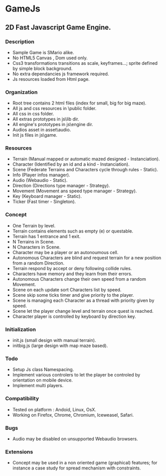 # GameJs

## 2D Fast Javascript Game Engine.

### Description

* Sample Game is SMario alike.
* No HTML5 Canvas , Dom used only.
* Css3 transformations transitions as scale, keyframes...; sprite defined by simple block background.
* No extra dependancies js framework required.
* Js resources loaded from Html page.

### Organization

* Root tree contains 2 html files (index for small, big for big maze).
* All js and css resources in \public folder.
* All css in css folder.
* All extras prototypes in js\lib dir.
* All engine's prototypes in js\engine dir.
* Audios asset in asset\audio.
* Init js files in js\game.

### Resources

* Terrain (Manual mapped or automatic mazed designed - Instanciation).
* Character (Identified by an id and a kind - Instanciation).
* Scene (Federate Terrains and Characters cycle through rules - Static).
* Info (Player infos manager).
* Audio (Webaudio - Static).
* Direction (Directions type manager - Strategy).
* Movement (Movement ans speed type manager - Strategy).
* Key (Keyboard manager - Static).
* Ticker (Fast timer - Singleton).

### Concept

* One Terrain by level.
* Terrain contains elements such as empty (e) or questable.
* Terrain has 1 entrance and 1 exit.
* N Terrains in Scene.
* N Characters in Scene.
* Character may be a player or an autonoumous cell.
* Autonomous Characters are blind and request terrain for a new position from a random Direction.
* Terrain respond by accept or deny following collide rules.
* Characters have memory and they learn from their errors.
* Autonomous Characters change their own speed from a random Movement.
* Scene on each update sort Characters list by speed.
* Scene skip some ticks timer and give priority to the player.
* Scene is managing each Character as a thread with priority given by speed.
* Scene let the player change level and terrain once quest is reached.
* Character player is controlled by keyboard by direction key.

### Initialization

* init.js (small design with manual terrain).
* initbig.js (large design with map maze based).

### Todo

* Setup Js class Namespacing.
* Implement various controlers to let the player be controled by orientation on mobile device.
* Implement multi players.

### Compatibility

* Tested on platform : Andoid, Linux, OsX.
* Working on Firefox, Chrome, Chromium, Iceweasel, Safari.

### Bugs

* Audio may be disabled on unsupported Webaudio browsers.

### Extensions

* Concept may be used in a non oriented game (graphical) features; for instance a case study for spread mechanism with constraints. 

